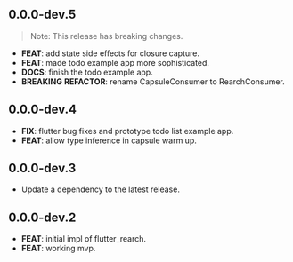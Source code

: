 ## 0.0.0-dev.5

> Note: This release has breaking changes.

 - **FEAT**: add state side effects for closure capture.
 - **FEAT**: made todo example app more sophisticated.
 - **DOCS**: finish the todo example app.
 - **BREAKING** **REFACTOR**: rename CapsuleConsumer to RearchConsumer.

## 0.0.0-dev.4

 - **FIX**: flutter bug fixes and prototype todo list example app.
 - **FEAT**: allow type inference in capsule warm up.

## 0.0.0-dev.3

 - Update a dependency to the latest release.

## 0.0.0-dev.2

 - **FEAT**: initial impl of flutter_rearch.
 - **FEAT**: working mvp.

